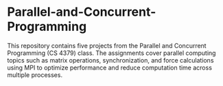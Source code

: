 # Parallel-and-Concurrent-Programming
This repository contains five projects from the Parallel and Concurrent Programming (CS 4379) class. The assignments cover parallel computing topics such as matrix operations, synchronization, and force calculations using MPI to optimize performance and reduce computation time across multiple processes.
